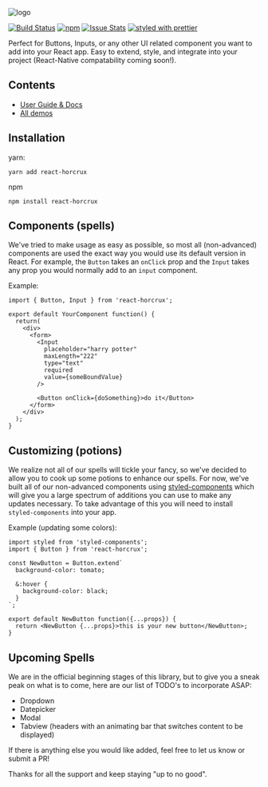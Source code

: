 ![logo](https://user-images.githubusercontent.com/4819738/30342556-e4df6752-97bf-11e7-9605-32de0b92912d.png)

[![Build Status](https://travis-ci.org/caseybaggz/horcrux.svg)](https://travis-ci.org/caseybaggz/horcrux) [![npm](https://img.shields.io/npm/dm/horcrux.svg)](https://npmjs.com/package/react-horcrux) [![Issue Stats](https://img.shields.io/issuestats/i/github/caseybaggz/horcrux.svg)](http://github.com/caseybaggz/horcrux/issues) [![styled with prettier](https://img.shields.io/badge/styled_with-prettier-ff69b4.svg)](https://github.com/prettier/prettier)

Perfect for Buttons, Inputs, or any other UI related component you want to add into your React app. Easy to extend, style, and integrate into your project (React-Native compatability coming soon!).

## Contents
* [User Guide & Docs](https://caseybaggz.gitbooks.io/horcrux/content/)
* [All demos](https://caseybaggz.github.io/horcrux/?selectedKind=Alert&selectedStory=default&full=0&down=1&left=1&panelRight=0&downPanel=storybook%2Factions%2Factions-panel)

## Installation
yarn:
```
yarn add react-horcrux
```

npm
```
npm install react-horcrux
```

## Components (spells)
We've tried to make usage as easy as possible, so most all (non-advanced) components are used the exact way you would use its default version in React. For example, the `Button` takes an `onClick` prop and the `Input` takes any prop you would normally add to an `input` component.

Example:
```
import { Button, Input } from 'react-horcrux';

export default YourComponent function() {
  return(
    <div>
      <form>
        <Input
          placeholder="harry potter"
          maxLength="222"
          type="text"
          required
          value={someBoundValue}
        />

        <Button onClick={doSomething}>do it</Button>
      </form>
    </div>
  );
}
```

## Customizing (potions)
We realize not all of our spells will tickle your fancy, so we've decided to allow you to cook up some potions to enhance our spells. For now, we've built all of our non-advanced components using [styled-components](https://github.com/styled-components/styled-components) which will give you a large spectrum of additions you can use to make any updates necessary. To take advantage of this you will need to install `styled-components` into your app.

Example (updating some colors):
```
import styled from 'styled-components';
import { Button } from 'react-horcrux';

const NewButton = Button.extend`
  background-color: tomato;

  &:hover {
    background-color: black;
  }
`;

export default NewButton function({...props}) {
  return <NewButton {...props}>this is your new button</NewButton>;
}
```

## Upcoming Spells
We are in the official beginning stages of this library, but to give you a sneak peak on what is to come, here are our list of TODO's to incorporate ASAP:

* Dropdown
* Datepicker
* Modal
* Tabview (headers with an animating bar that switches content to be displayed)

If there is anything else you would like added, feel free to let us know or submit a PR!

Thanks for all the support and keep staying "up to no good".

